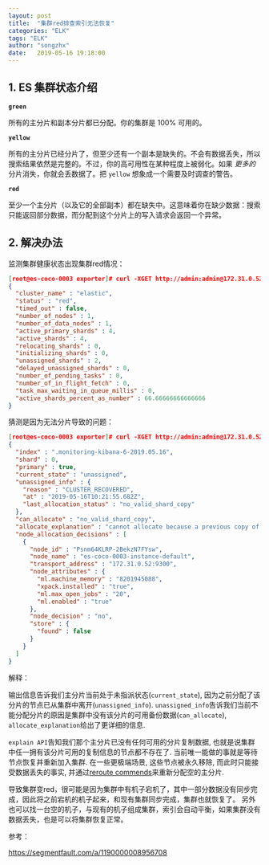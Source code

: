 ```yaml
---
layout: post
title:  "集群red排查索引无法恢复"
categories: "ELK"
tags: "ELK"
author: "songzhx"
date:   2019-05-16 19:18:00
---
```


## 1. ES 集群状态介绍

**`green`**

所有的主分片和副本分片都已分配。你的集群是 100% 可用的。

**`yellow`**

所有的主分片已经分片了，但至少还有一个副本是缺失的。不会有数据丢失，所以搜索结果依然是完整的。不过，你的高可用性在某种程度上被弱化。如果 *更多的* 分片消失，你就会丢数据了。把 `yellow` 想象成一个需要及时调查的警告。

**`red`**

至少一个主分片（以及它的全部副本）都在缺失中。这意味着你在缺少数据：搜索只能返回部分数据，而分配到这个分片上的写入请求会返回一个异常。



## 2. 解决办法

监测集群健康状态出现集群red情况：

```json
[root@es-coco-0003 exporter]# curl -XGET http://admin:admin@172.31.0.52:9200/_cluster/health?pr
{
  "cluster_name" : "elastic",
  "status" : "red",
  "timed_out" : false,
  "number_of_nodes" : 1,
  "number_of_data_nodes" : 1,
  "active_primary_shards" : 4,
  "active_shards" : 4,
  "relocating_shards" : 0,
  "initializing_shards" : 0,
  "unassigned_shards" : 2,
  "delayed_unassigned_shards" : 0,
  "number_of_pending_tasks" : 0,
  "number_of_in_flight_fetch" : 0,
  "task_max_waiting_in_queue_millis" : 0,
  "active_shards_percent_as_number" : 66.66666666666666
}
```



猜测是因为无法分片导致的问题：

```json
[root@es-coco-0003 exporter]# curl -XGET http://admin:admin@172.31.0.52:9200/_cluster/allocation/explain?pretty
{
  "index" : ".monitoring-kibana-6-2019.05.16",
  "shard" : 0,
  "primary" : true,
  "current_state" : "unassigned",
  "unassigned_info" : {
    "reason" : "CLUSTER_RECOVERED",
    "at" : "2019-05-16T10:21:55.682Z",
    "last_allocation_status" : "no_valid_shard_copy"
  },
  "can_allocate" : "no_valid_shard_copy",
  "allocate_explanation" : "cannot allocate because a previous copy of the primary shard existed but can no longer be found on the nodes in the cluster",
  "node_allocation_decisions" : [
    {
      "node_id" : "Psnm64KLRP-2BekzN7FYsw",
      "node_name" : "es-coco-0003-instance-default",
      "transport_address" : "172.31.0.52:9300",
      "node_attributes" : {
        "ml.machine_memory" : "8201945088",
        "xpack.installed" : "true",
        "ml.max_open_jobs" : "20",
        "ml.enabled" : "true"
      },
      "node_decision" : "no",
      "store" : {
        "found" : false
      }
    }
  ]
}
```

解释：

输出信息告诉我们主分片当前处于未指派状态(`current_state`), 因为之前分配了该分片的节点已从集群中离开(`unassigned_info`). `unassigned_info`告诉我们当前不能分配分片的原因是集群中没有该分片的可用备份数据(`can_allocate`), `allocate_explanation`给出了更详细的信息.

`explain API`告知我们那个主分片已没有任何可用的分片复制数据, 也就是说集群中任一拥有该分片可用的复制信息的节点都不存在了. 当前唯一能做的事就是等待节点恢复并重新加入集群. 在一些更极端场景, 这些节点被永久移除, 而此时只能接受数据丢失的事实, 并通过[reroute commends](https://www.elastic.co/guide/en/elasticsearch/reference/current/cluster-reroute.html)来重新分配空的主分片.



导致集群变red，很可能是因为集群中有机子宕机了，其中一部分数据没有同步完成，因此将之前宕机的机子起来，和现有集群同步完成，集群也就恢复了。
另外也可以找一台空的机子，与现有的机子组成集群，索引会自动平衡，如果集群没有数据丢失，也是可以将集群恢复正常。

参考：

<https://segmentfault.com/a/1190000008956708>


